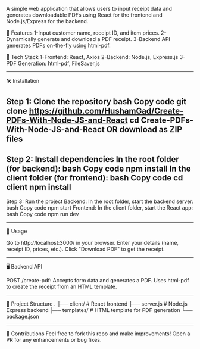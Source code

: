 A simple web application that allows users to input receipt data and generates downloadable PDFs using React for the frontend and Node.js/Express for the backend.

🎯 Features
1-Input customer name, receipt ID, and item prices.
2-Dynamically generate and download a PDF receipt.
3-Backend API generates PDFs on-the-fly using html-pdf.

🚀 Tech Stack
1-Frontend: React, Axios
2-Backend: Node.js, Express.js
3-PDF Generation: html-pdf, FileSaver.js
___________________________________________________________
🛠 Installation

Step 1: Clone the repository
bash
Copy code
git clone https://github.com/HushamGad/Create-PDFs-With-Node-JS-and-React
cd Create-PDFs-With-Node-JS-and-React
OR download as ZIP files
----------------------------------------------
Step 2: Install dependencies
In the root folder (for backend):
bash
Copy code
npm install
In the client folder (for frontend):
bash
Copy code
cd client
npm install
----------------------------------------------
Step 3: Run the project
Backend:
In the root folder, start the backend server:
bash
Copy code
npm start
Frontend:
In the client folder, start the React app:
bash
Copy code
npm run dev
___________________________________________________________
🔧 Usage

Go to http://localhost:3000/ in your browser.
Enter your details (name, receipt ID, prices, etc.).
Click "Download PDF" to get the receipt.
___________________________________________________________
🖥️ Backend API

POST /create-pdf: Accepts form data and generates a PDF.
Uses html-pdf to create the receipt from an HTML template.
___________________________________________________________
📂 Project Structure
.
├── client/           # React frontend
├── server.js         # Node.js Express backend
├── templates/        # HTML template for PDF generation
└── package.json
___________________________________________________________
🌟 Contributions
Feel free to fork this repo and make improvements! Open a PR for any enhancements or bug fixes.
